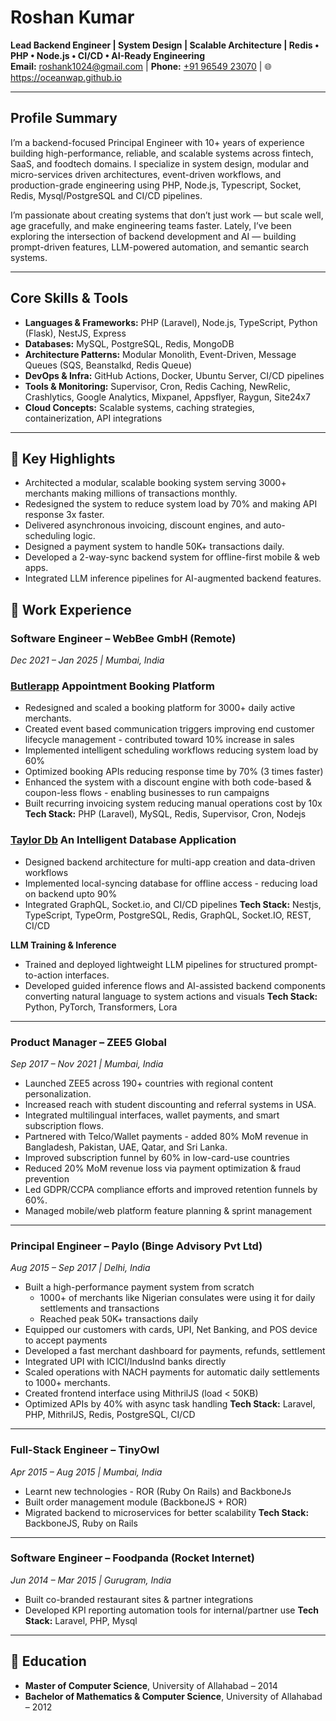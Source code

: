
# Roshan Kumar

**Lead Backend Engineer | System Design | Scalable Architecture | Redis • PHP • Node.js • CI/CD • AI-Ready Engineering**  
**Email:** [roshank1024@gmail.com](mailto:roshank1024@gmail.com)  |  **Phone:** [+91 96549 23070](tel:919654923070) | 🌐 https://oceanwap.github.io

---

## Profile Summary
I’m a backend-focused Principal Engineer with 10+ years of experience building high-performance, reliable, and scalable systems across fintech, SaaS, and foodtech domains. I specialize in system design, modular and micro-services driven architectures, event-driven workflows, and production-grade engineering using PHP, Node.js, Typescript, Socket, Redis, Mysql/PostgreSQL and CI/CD pipelines.

I’m passionate about creating systems that don’t just work — but scale well, age gracefully, and make engineering teams faster. Lately, I’ve been exploring the intersection of backend development and AI — building prompt-driven features, LLM-powered automation, and semantic search systems.

---

## Core Skills & Tools
- **Languages & Frameworks:** PHP (Laravel), Node.js, TypeScript, Python (Flask), NestJS, Express
- **Databases:** MySQL, PostgreSQL, Redis, MongoDB
- **Architecture Patterns:** Modular Monolith, Event-Driven, Message Queues (SQS, Beanstalkd, Redis Queue)
- **DevOps & Infra:** GitHub Actions, Docker, Ubuntu Server, CI/CD pipelines
- **Tools & Monitoring:** Supervisor, Cron, Redis Caching, NewRelic, Crashlytics, Google Analytics, Mixpanel, Appsflyer, Raygun, Site24x7
- **Cloud Concepts:** Scalable systems, caching strategies, containerization, API integrations

---

## 🚀 Key Highlights
- Architected a modular, scalable booking system serving 3000+ merchants making millions of transactions monthly.
- Redesigned the system to reduce system load by 70% and making API response 3x faster.
- Delivered asynchronous invoicing, discount engines, and auto-scheduling logic.
- Designed a payment system to handle 50K+ transactions daily.
- Developed a 2-way-sync backend system for offline-first mobile & web apps.
- Integrated LLM inference pipelines for AI-augmented backend features.

## 🔹 Work Experience

### Software Engineer – WebBee GmbH (Remote)
_Dec 2021 – Jan 2025 | Mumbai, India_
### [Butlerapp](https://butlerapp.de) Appointment Booking Platform
- Redesigned and scaled a booking platform for 3000+ daily active merchants.
- Created event based communication triggers improving end customer lifecycle management - contributed toward 10% increase in sales
- Implemented intelligent scheduling workflows reducing system load by 60%
- Optimized booking APIs reducing response time by 70% (3 times faster)
- Enhanced the system with a discount engine with both code-based & coupon-less flows - enabling businesses to run campaigns
- Built recurring invoicing system reducing manual operations cost by 10x
**Tech Stack:** PHP (Laravel), MySQL, Redis, Supervisor, Cron, Nodejs

### [Taylor Db](https://taylordb.ai/) An Intelligent Database Application
- Designed backend architecture for multi-app creation and data-driven workflows
- Implemented local-syncing database for offline access - reducing load on backend upto 90%
- Integrated GraphQL, Socket.io, and CI/CD pipelines
**Tech Stack:** Nestjs, TypeScript, TypeOrm, PostgreSQL, Redis, GraphQL, Socket.IO, REST, CI/CD

**LLM Training & Inference**
- Trained and deployed lightweight LLM pipelines for structured prompt-to-action interfaces.
- Developed guided inference flows and AI-assisted backend components converting natural language to system actions and visuals
**Tech Stack:** Python, PyTorch, Transformers, Lora
---

### Product Manager – ZEE5 Global
_Sep 2017 – Nov 2021 | Mumbai, India_
- Launched ZEE5 across 190+ countries with regional content personalization.
- Increased reach with student discounting and referral systems in USA. 
- Integrated multilingual interfaces, wallet payments, and smart subscription flows.
- Partnered with Telco/Wallet payments - added 80% MoM revenue in Bangladesh, Pakistan, UAE, Qatar, and Sri Lanka.
- Improved subscription funnel by 60% in low-card-use countries
- Reduced 20% MoM revenue loss via payment optimization & fraud prevention
- Led GDPR/CCPA compliance efforts and improved retention funnels by 60%.
- Managed mobile/web platform feature planning & sprint management

---

### Principal Engineer – Paylo (Binge Advisory Pvt Ltd)
_Aug 2015 – Sep 2017 | Delhi, India_
- Built a high-performance payment system from scratch
    - 1000+ of merchants like Nigerian consulates were using it for daily settlements and transactions
    - Reached peak 50K+ transactions daily
- Equipped our customers with cards, UPI, Net Banking, and POS device to accept payments
- Developed a fast merchant dashboard for payments, refunds, settlement
- Integrated UPI with ICICI/IndusInd banks directly
- Scaled operations with NACH payments for automatic daily settlements to 1000+ merchants.
- Created frontend interface using MithrilJS (load < 50KB)
- Optimized APIs by 40% with async task handling
**Tech Stack:** Laravel, PHP, MithrilJS, Redis, PostgreSQL, CI/CD

---

### Full-Stack Engineer – TinyOwl
_Apr 2015 – Aug 2015 | Mumbai, India_
- Learnt new technologies - ROR (Ruby On Rails) and BackboneJs
- Built order management module (BackboneJS + ROR)
- Migrated backend to microservices for better scalability
**Tech Stack:** BackboneJS, Ruby on Rails

---

### Software Engineer – Foodpanda (Rocket Internet)
_Jun 2014 – Mar 2015 | Gurugram, India_
- Built co-branded restaurant sites & partner integrations
- Developed KPI reporting automation tools for internal/partner use
**Tech Stack:** Laravel, PHP, Mysql 

---

## 🔹 Education

- **Master of Computer Science**, University of Allahabad – 2014
- **Bachelor of Mathematics & Computer Science**, University of Allahabad – 2012
